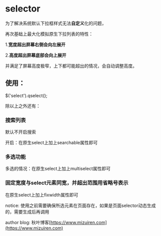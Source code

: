 # selector

为了解决系统默认下拉框样式无法**自定义**化的问题，

再次基础上最大化模拟原生下拉列表的特性：

1.**宽度超出屏幕右侧会向左展开**

2.**高度超出屏幕底部会向上展开**

并满足了屏幕高度极窄，上下都可能超出的情况，会自动调整高度。

## 使用：

$('select').qselect();

除以上之外还有：

### 搜索列表

默认不开启搜索

开启：在原生select上加上searchable属性即可

### 多选功能

多选的情况：在原生select上加上multiselect属性即可

### 固定宽度与select元素同宽，并超出范围用省略号表示

在原生select上加上fixwidth属性即可

notice: 使用之前需要确保所选元素在页面存在，如果是页面selector动态生成的，需要生成后再调用

author blog: 秋叶博客[https://www.mizuiren.com](https://www.mizuiren.com)
